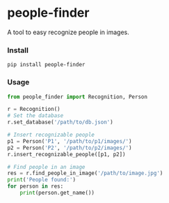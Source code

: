# people-finder
A tool to easy recognize people in images.

### Install
```
pip install people-finder
```

### Usage
```python
from people_finder import Recognition, Person

r = Recognition()
# Set the database 
r.set_database('/path/to/db.json')

# Insert recognizable people
p1 = Person('P1', '/path/to/p1/images/')
p2 = Person('P2', '/path/to/p2/images/')
r.insert_recognizable_people([p1, p2])

# Find people in an image
res = r.find_people_in_image('/path/to/image.jpg')
print('People found:')
for person in res:
    print(person.get_name())

```